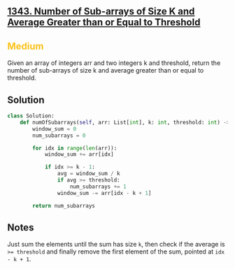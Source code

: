 ## [1343. Number of Sub-arrays of Size K and Average Greater than or Equal to Threshold](https://leetcode.com/problems/number-of-sub-arrays-of-size-k-and-average-greater-than-or-equal-to-threshold/)

<h2 style="color:#fac31d">Medium</h2>
Given an array of integers arr and two integers k and threshold, return the number of sub-arrays of size k and average greater than or equal to threshold.

## Solution
```python
class Solution:
    def numOfSubarrays(self, arr: List[int], k: int, threshold: int) -> int:
        window_sum = 0
        num_subarrays = 0

        for idx in range(len(arr)):
            window_sum += arr[idx]

            if idx >= k - 1:
                avg = window_sum / k
                if avg >= threshold:
                    num_subarrays += 1
                window_sum -= arr[idx - k + 1]

        return num_subarrays
```

## Notes
Just sum the elements until the sum has size `k`, then check if the average is `>= threshold` and finally remove the first element of the sum, pointed at `idx - k + 1`.
